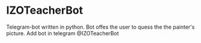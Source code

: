 # IZOTeacherBot
Telegram-bot written in python. Bot offes the user to quess the the painter's picture.
Add bot in telegram @IZOTeacherBot
